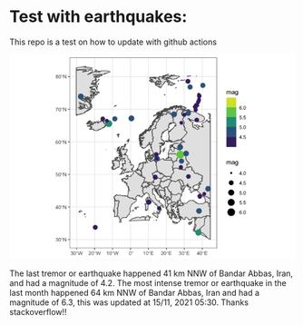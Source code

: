 <!-- README.md is generated from README.Rmd. Please edit that file -->

Test with earthquakes:
======================

This repo is a test on how to update with github actions

![](man/figures/README-unnamed-chunk-2-1.png)

The last tremor or earthquake happened 41 km NNW of Bandar Abbas, Iran,
and had a magnitude of 4.2. The most intense tremor or earthquake in the
last month happened 64 km NNW of Bandar Abbas, Iran and had a magnitude
of 6.3, this was updated at 15/11, 2021 05:30. Thanks stackoverflow!!
